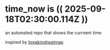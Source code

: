 # time_now is (( 2025-09-18T02:30:00.114Z ))

an automated repo that shows the currnent time

inspired by [breakingheatmap](https://github.com/breakingheatmap/breakingheatmap)